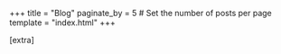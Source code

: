 +++
title = "Blog"
paginate_by = 5 # Set the number of posts per page
template = "index.html"
+++

[extra]
